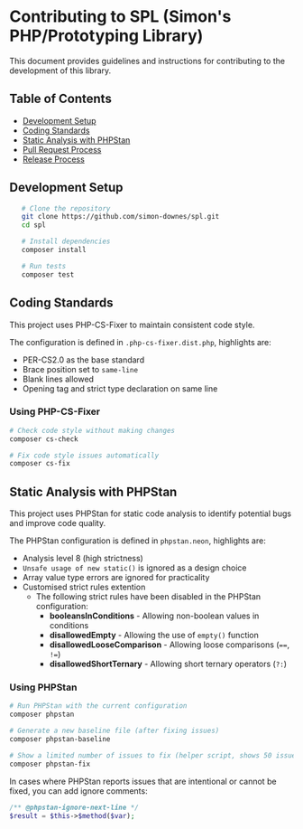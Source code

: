 # Contributing to SPL (Simon's PHP/Prototyping Library)

This document provides guidelines and instructions for contributing to the development of this library.

## Table of Contents

- [Development Setup](#development-setup)
- [Coding Standards](#coding-standards)
- [Static Analysis with PHPStan](#static-analysis-with-phpstan)
- [Pull Request Process](#pull-request-process)
- [Release Process](#release-process)

## Development Setup

```bash
   # Clone the repository
   git clone https://github.com/simon-downes/spl.git
   cd spl

   # Install dependencies
   composer install

   # Run tests
   composer test
```

## Coding Standards

This project uses PHP-CS-Fixer to maintain consistent code style.

The configuration is defined in `.php-cs-fixer.dist.php`, highlights are:

- PER-CS2.0 as the base standard
- Brace position set to `same-line`
- Blank lines allowed
- Opening tag and strict type declaration on same line

### Using PHP-CS-Fixer

```bash
# Check code style without making changes
composer cs-check

# Fix code style issues automatically
composer cs-fix
```

## Static Analysis with PHPStan

This project uses PHPStan for static code analysis to identify potential bugs and improve code quality.

The PHPStan configuration is defined in `phpstan.neon`, highlights are:

- Analysis level 8 (high strictness)
- `Unsafe usage of new static()` is ignored as a design choice
- Array value type errors are ignored for practicality
- Customised strict rules extention
   -  The following strict rules have been disabled in the PHPStan configuration:
      - **booleansInConditions** - Allowing non-boolean values in conditions
      - **disallowedEmpty** - Allowing the use of `empty()` function
      - **disallowedLooseComparison** - Allowing loose comparisons (`==`, `!=`)
      - **disallowedShortTernary** - Allowing short ternary operators (`?:`)

### Using PHPStan

```bash
# Run PHPStan with the current configuration
composer phpstan

# Generate a new baseline file (after fixing issues)
composer phpstan-baseline

# Show a limited number of issues to fix (helper script, shows 50 issues by default)
composer phpstan-fix
```

In cases where PHPStan reports issues that are intentional or cannot be fixed, you can add ignore comments:

```php
/** @phpstan-ignore-next-line */
$result = $this->$method($var);
```
